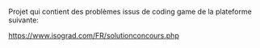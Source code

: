 
Projet qui contient des problèmes issus de coding game de la plateforme suivante:

https://www.isograd.com/FR/solutionconcours.php

